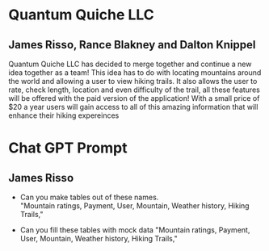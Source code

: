 # Quantum Quiche LLC

## James Risso, Rance Blakney and Dalton Knippel

Quantum Quiche LLC has decided to merge together and continue a new idea together as a team! This idea has to do with locating mountains around the world and allowing a user to view hiking trails. It also allows the user to rate, check length, location and even difficulty of the trail, all these features will be offered with the paid version of the application! With a small price of $20 a year users will gain access to all of this amazing information that will enhance their hiking expereinces
 


# Chat GPT Prompt 

## James Risso

* Can you make tables out of these names.    
 "Mountain ratings,
 Payment, 
 User, 
 Mountain, 
 Weather history, 
 Hiking Trails,"

* Can you fill these tables with mock data
  "Mountain ratings,
  Payment, 
  User, 
  Mountain, 
  Weather history, 
  Hiking Trails,"






